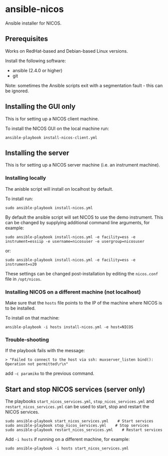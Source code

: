 # ansible-nicos
Ansible installer for NICOS.

## Prerequisites
Works on RedHat-based and Debian-based Linux versions.

Install the following software:
 - ansible (2.4.0 or higher)
 - git

Note: sometimes the Ansible scripts exit with a segmentation fault - this can be ignored.

## Installing the GUI only
This is for setting up a NICOS client machine.

To install the NICOS GUI on the local machine run:

```shell
ansible-playbook install-nicos-client.yml
```

## Installing the server
This is for setting up a NICOS server machine (i.e. an instrument machine).

### Installing locally
The anisble script will install on localhost by default.

To install run:

```shell
sudo ansible-playbook install-nicos.yml
```

By default the ansible script will set NICOS to use the demo instrument. This can be changed by supplying additional command line arguments, for example:

```shell
sudo ansible-playbook install-nicos.yml -e facility=ess -e instrument=essiip -e username=nicosuser -e usergroup=nicosuser
```
or:

```shell
sudo ansible-playbook install-nicos.yml -e facility=ess -e instrument=v20
```

These settings can be changed post-installation by editing the `nicos.conf` file in `/opt/nicos`.

### Installing NICOS on a different machine (not localhost)
Make sure that the ``hosts`` file points to the IP of the machine where NICOS is to be installed.

To install on that machine:
```shell
ansible-playbook -i hosts install-nicos.yml -e host=NICOS
```

### Trouble-shooting
If the playbook fails with the message:

```
> "Failed to connect to the host via ssh: muxserver_listen bind(): Operation not permitted\r\n"
```
add ``-c paramiko`` to the previous command.

## Start and stop NICOS services (server only)

The playbooks ``start_nicos_services.yml``, ``stop_nicos_services.yml`` and ``restart_nicos_services.yml`` can be used to start, stop and restart the NICOS services.

```shell
sudo ansible-playbook start_nicos_services.yml    # Start services
sudo ansible-playbook stop_nicos_services.yml    # Stop services
sudo ansible-playbook restart_nicos_services.yml    # Restart services
```
Add `-i hosts` if running on a different machine, for example:

```shell
sudo ansible-playbook -i hosts start_nicos_services.yml
```
